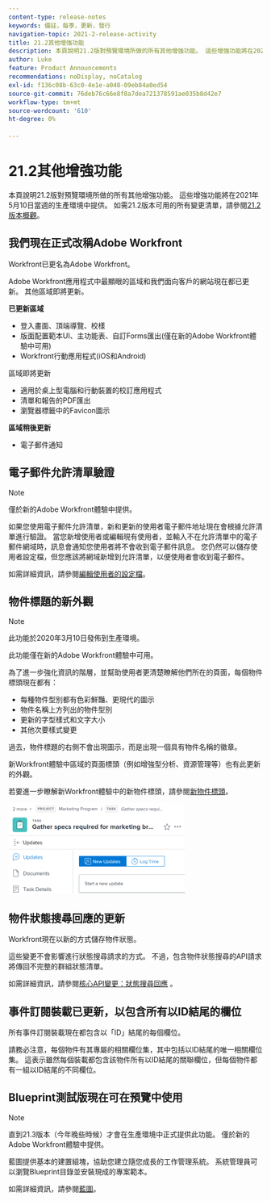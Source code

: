 ```yaml
---
content-type: release-notes
keywords: 備註，每季，更新，發行
navigation-topic: 2021-2-release-activity
title: 21.2其他增強功能
description: 本頁說明21.2版對預覽環境所做的所有其他增強功能。 這些增強功能將在2021年5月10日當週的生產環境中提供。 如需21.2版所有可用變更的清單，請參閱21.2版總覽。
author: Luke
feature: Product Announcements
recommendations: noDisplay, noCatalog
exl-id: f136c08b-63c0-4e1e-a048-09eb84a0ed54
source-git-commit: 76deb76c66e8f8a7dea721378591ae035b8d42e7
workflow-type: tm+mt
source-wordcount: '610'
ht-degree: 0%

---
```


# 21.2其他增強功能

本頁說明21.2版對預覽環境所做的所有其他增強功能。 這些增強功能將在2021年5月10日當週的生產環境中提供。 如需21.2版本可用的所有變更清單，請參閱[21.2版本概觀](../../../product-announcements/product-releases/21.2-release-activity/21-2-release-overview.md)。

## 我們現在正式改稱Adobe Workfront

Workfront已更名為Adobe Workfront。

Adobe Workfront應用程式中最顯眼的區域和我們面向客戶的網站現在都已更新。 其他區域即將更新。

**已更新區域**

* 登入畫面、頂端導覽、校樣
* 版面配置範本UI、主功能表、自訂Forms匯出(僅在新的Adobe Workfront體驗中可用)
* Workfront行動應用程式(iOS和Android)

區域即將更新

* 適用於桌上型電腦和行動裝置的校訂應用程式
* 清單和報告的PDF匯出
* 瀏覽器標籤中的Favicon圖示

**區域稍後更新**

* 電子郵件通知

## 電子郵件允許清單驗證

>[!NOTE]
>
>僅於新的Adobe Workfront體驗中提供。

如果您使用電子郵件允許清單，新和更新的使用者電子郵件地址現在會根據允許清單進行驗證。 當您新增使用者或編輯現有使用者，並輸入不在允許清單中的電子郵件網域時，訊息會通知您使用者將不會收到電子郵件訊息。 您仍然可以儲存使用者設定檔，但您應該將網域新增到允許清單，以便使用者會收到電子郵件。

如需詳細資訊，請參閱[編輯使用者的設定檔](../../../administration-and-setup/add-users/create-and-manage-users/edit-a-users-profile.md)。

## 物件標題的新外觀

>[!NOTE]
>
>此功能於2020年3月10日發佈到生產環境。
>
>此功能僅在新的Adobe Workfront體驗中可用。

為了進一步強化資訊的階層，並幫助使用者更清楚瞭解他們所在的頁面，每個物件標頭現在都有：

* 每種物件型別都有色彩鮮豔、更現代的圖示
* 物件名稱上方列出的物件型別
* 更新的字型樣式和文字大小
* 其他次要樣式變更

過去，物件標題的右側不會出現圖示，而是出現一個具有物件名稱的徽章。

新Workfront體驗中區域的頁面標頭（例如增強型分析、資源管理等）也有此更新的外觀。

若要進一步瞭解新Workfront體驗中的新物件標頭，請參閱[新物件標頭](../../../workfront-basics/the-new-workfront-experience/new-object-headers.md)。

![](assets/product-announcement-object-header-350x179.png)

## 物件狀態搜尋回應的更新

Workfront現在以新的方式儲存物件狀態。

這些變更不會影響進行狀態搜尋請求的方式。 不過，包含物件狀態搜尋的API請求將傳回不完整的群組狀態清單。

如需詳細資訊，請參閱[核心API變更：狀態搜尋回應](../../../wf-api/api/api-changes-search.md) 。

## 事件訂閱裝載已更新，以包含所有以ID結尾的欄位

所有事件訂閱裝載現在都包含以「ID」結尾的每個欄位。

請務必注意，每個物件有其專屬的相關欄位集，其中包括以ID結尾的唯一相關欄位集。 這表示雖然每個裝載都包含該物件所有以ID結尾的關聯欄位，但每個物件都有一組以ID結尾的不同欄位。

## Blueprint測試版現在可在預覽中使用

>[!NOTE]
>
>直到21.3版本（今年晚些時候）才會在生產環境中正式提供此功能。 僅於新的Adobe Workfront體驗中提供。

藍圖提供基本的建置組塊，協助您建立隨您成長的工作管理系統。 系統管理員可以瀏覽Blueprint目錄並安裝現成的專案範本。

如需詳細資訊，請參閱[藍圖](../../../administration-and-setup/blueprints/blueprints.md)。
